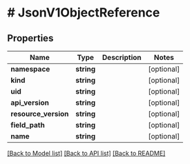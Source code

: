 # # JsonV1ObjectReference

## Properties

Name | Type | Description | Notes
------------ | ------------- | ------------- | -------------
**namespace** | **string** |  | [optional]
**kind** | **string** |  | [optional]
**uid** | **string** |  | [optional]
**api_version** | **string** |  | [optional]
**resource_version** | **string** |  | [optional]
**field_path** | **string** |  | [optional]
**name** | **string** |  | [optional]

[[Back to Model list]](../../README.md#models) [[Back to API list]](../../README.md#endpoints) [[Back to README]](../../README.md)
